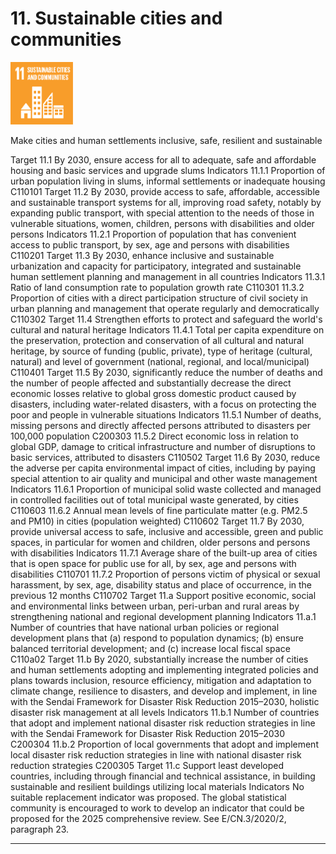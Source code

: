 # 11. Sustainable cities and communities

<img src=../images/sdg-icons/E_SDG_Icons-11.jpg width=100 >

Make cities and human settlements inclusive, safe, resilient and sustainable

Target
11.1 By 2030, ensure access for all to adequate, safe and affordable housing and basic services and upgrade slums
Indicators
11.1.1 Proportion of urban population living in slums, informal settlements or inadequate housing C110101
Target
11.2 By 2030, provide access to safe, affordable, accessible and sustainable transport systems for all, improving road safety, notably by expanding public transport, with special attention to the needs of those in vulnerable situations, women, children, persons with disabilities and older persons
Indicators
11.2.1 Proportion of population that has convenient access to public transport, by sex, age and persons with disabilities C110201
Target
11.3 By 2030, enhance inclusive and sustainable urbanization and capacity for participatory, integrated and sustainable human settlement planning and management in all countries
Indicators
11.3.1 Ratio of land consumption rate to population growth rate C110301
11.3.2 Proportion of cities with a direct participation structure of civil society in urban planning and management that operate regularly and democratically C110302
Target
11.4 Strengthen efforts to protect and safeguard the world's cultural and natural heritage
Indicators
11.4.1 Total per capita expenditure on the preservation, protection and conservation of all cultural and natural heritage, by source of funding (public, private), type of heritage (cultural, natural) and level of government (national, regional, and local/municipal) C110401
Target
11.5 By 2030, significantly reduce the number of deaths and the number of people affected and substantially decrease the direct economic losses relative to global gross domestic product caused by disasters, including water-related disasters, with a focus on protecting the poor and people in vulnerable situations
Indicators
11.5.1 Number of deaths, missing persons and directly affected persons attributed to disasters per 100,000 population C200303
11.5.2 Direct economic loss in relation to global GDP, damage to critical infrastructure and number of disruptions to basic services, attributed to disasters C110502
Target
11.6 By 2030, reduce the adverse per capita environmental impact of cities, including by paying special attention to air quality and municipal and other waste management
Indicators
11.6.1 Proportion of municipal solid waste collected and managed in controlled facilities out of total municipal waste generated, by cities C110603
11.6.2 Annual mean levels of fine particulate matter (e.g. PM2.5 and PM10) in cities (population weighted) C110602
Target
11.7 By 2030, provide universal access to safe, inclusive and accessible, green and public spaces, in particular for women and children, older persons and persons with disabilities
Indicators
11.7.1 Average share of the built-up area of cities that is open space for public use for all, by sex, age and persons with disabilities C110701
11.7.2 Proportion of persons victim of physical or sexual harassment, by sex, age, disability status and place of occurrence, in the previous 12 months C110702
Target
11.a Support positive economic, social and environmental links between urban, peri-urban and rural areas by strengthening national and regional development planning
Indicators
11.a.1 Number of countries that have national urban policies or regional development plans that (a) respond to population dynamics; (b) ensure balanced territorial development; and (c) increase local fiscal space C110a02
Target
11.b By 2020, substantially increase the number of cities and human settlements adopting and implementing integrated policies and plans towards inclusion, resource efficiency, mitigation and adaptation to climate change, resilience to disasters, and develop and implement, in line with the Sendai Framework for Disaster Risk Reduction 2015–2030, holistic disaster risk management at all levels
Indicators
11.b.1 Number of countries that adopt and implement national disaster risk reduction strategies in line with the Sendai Framework for Disaster Risk Reduction 2015–2030 C200304
11.b.2 Proportion of local governments that adopt and implement local disaster risk reduction strategies in line with national disaster risk reduction strategies C200305
Target
11.c Support least developed countries, including through financial and technical assistance, in building sustainable and resilient buildings utilizing local materials
Indicators
No suitable replacement indicator was proposed. The global statistical community is encouraged to work to develop an indicator that could be proposed for the 2025 comprehensive review. See E/CN.3/2020/2, paragraph 23.

***

